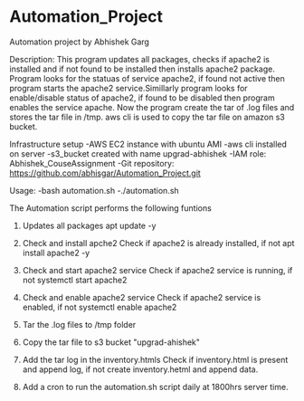 # Automation_Project

Automation project by Abhishek Garg

Description:
This program updates all packages, checks if apache2 is installed and if not found to be installed then installs apache2 package. Program looks for the statuas of service apache2, if found not active then program starts the apache2 service.Simillarly program looks for enable/disable status of apache2, if found to be disabled then program enables the service apache. Now the program create the tar of .log files and stores the tar file in /tmp. aws cli is used to copy the tar file on amazon s3 bucket.

Infrastructure setup
-AWS EC2 instance with ubuntu AMI
-aws cli installed on server
-s3_bucket created with name upgrad-abhishek
-IAM role: Abhishek_CouseAssignment
-Git repository: https://github.com/abhisgar/Automation_Project.git

Usage:
-bash automation.sh
-./automation.sh


The Automation script performs the following funtions

1. Updates all packages
    apt update -y
    
2. Check and install apche2
    Check if apache2 is already installed, if not
    apt install apache2 -y
    
3. Check and start apache2 service
    Check if apache2 service is running, if not
    systemctl start apache2
    
4. Check and enable apache2 service
    Check if apache2 service is enabled, if not
    systemctl enable apache2
    
5. Tar the .log files to /tmp folder
6. Copy the tar file to s3 bucket "upgrad-ahishek"
7. Add the tar log in the inventory.htmls
    Check if inventory.html is present and append log, if not
    create inventory.hetml and append data.

8. Add a cron to run the automation.sh script daily at 1800hrs server time. 

